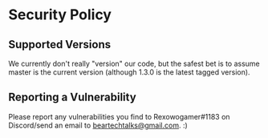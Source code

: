 # Security Policy

## Supported Versions

We currently don't really "version" our code, but the safest bet is to assume master is the current version (although 1.3.0 is the latest tagged version).

## Reporting a Vulnerability

Please report any vulnerabilities you find to Rexowogamer#1183 on Discord/send an email to beartechtalks@gmail.com. :)
